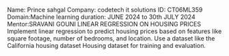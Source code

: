 Name: Prince sahgal
Company: codetech it solutions 
ID: CT06ML359 
Domain:Machine learning
duration: JUNE 2024 to 30th JULY 2024 
Mentor:SRAVANI GOUNI
LINEAR REGRESSION ON HOUSING PRICES
Implement linear regression to predict housing prices based on features like
square footage, number of bedrooms, and location. Use a dataset like the
California housing dataset Housing dataset for training and evaluation.
